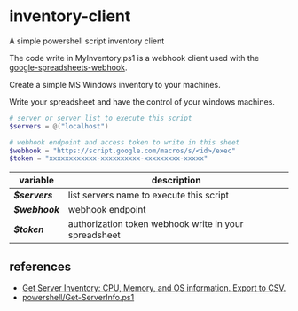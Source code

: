 # inventory-client
A simple powershell script inventory client

The code write in MyInventory.ps1 is a webhook client used with the [google-spreadsheets-webhook](https://github.com/pedrorobsonleao/google-spreadsheets-webhook).

Create a simple MS Windows inventory to your machines.

Write your spreadsheet and have the control of your windows machines.

```powershell
# server or server list to execute this script
$servers = @("localhost")

# webhook endpoint and access token to write in this sheet
$webhook = "https://script.google.com/macros/s/<id>/exec"
$token = "xxxxxxxxxxxx-xxxxxxxxxx-xxxxxxxxx-xxxxx"
```
|variable|description|
|-|-|
|***$servers***|list servers name to execute this script|
|***$webhook***|webhook endpoint|
|***$token***|authorization token webhook write in your spreadsheet|

## references

* [Get Server Inventory: CPU, Memory, and OS information. Export to CSV.](https://gallery.technet.microsoft.com/scriptcenter/PowerShell-Script-Get-beced710)
* [powershell/Get-ServerInfo.ps1](https://github.com/ian8667/powershell)
